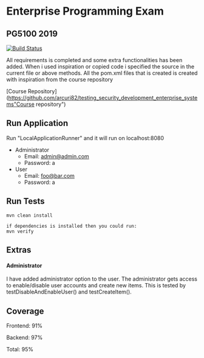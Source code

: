 # Enterprise Programming Exam

## PG5100 2019

[![Build Status](https://travis-ci.com/alexander474/Enterprise_programming_exercise.svg?token=Jcye5ttDhAMRpUM3Ca28&branch=master)](https://travis-ci.com/alexander474/Enterprise_programming_exercise)

All requirements is completed and some extra functionalities has been added. When i used inspiration or copied code i specified the source in the current file or above methods. All the pom.xml files that is created is created with inspiration from the course repository

[Course Repository](https://github.com/arcuri82/testing_security_development_enterprise_systems"Course repository")

## Run Application

Run "LocalApplicationRunner" and it will run on localhost:8080

- Administrator
  - Email: admin@admin.com
  - Password: a
- User
  - Email: foo@bar.com
  - Password: a



## Run Tests

```
mvn clean install

if dependencies is installed then you could run:
mvn verify
```



## Extras

#### Administrator

I have added administrator option to the user. The administrator gets access to enable/disable user accounts and create new items. This is tested by testDisableAndEnableUser() and testCreateItem().



## Coverage

Frontend: 91%

Backend: 97%

Total: 95%

